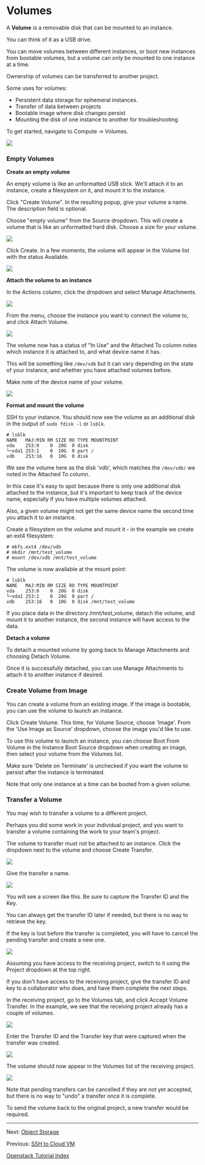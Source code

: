 # Volumes 
A **Volume** is a removable disk that can be mounted to an instance.

You can think of it as a USB drive.

You can move volumes between different instances, or boot new instances from bootable volumes, but a volume can only be mounted to one instance at a time.

Ownership of volumes can be transferred to another project.

Some uses for volumes:
* Persistent data storage for ephemeral instances.
* Transfer of data between projects
* Bootable image where disk changes persist 
* Mounting the disk of one instance to another for troubleshooting
    
To get started, navigate to Compute -> Volumes.

![](_static/img/volume_list_01.png)

### Empty Volumes

**Create an empty volume**

An empty volume is like an unformatted USB stick.  We'll attach it to an instance, create a filesystem on it, and mount it to the instance.

Click "Create Volume". In the resulting popup, give your volume a name.  The description field is optional. 

Choose "empty volume" from the Source dropdown.  This will create a volume that is like an unformatted hard disk.  Choose a size for your volume.

![](_static/img/volume_create.png)

Click Create.  In a few moments, the volume will appear in the Volume list with the status Available.

![](_static/img/volume_list_02.png)

**Attach the volume to an instance**

In the Actions column, click the dropdown and select Manage Attachments.  

![](_static/img/volume_dropdown.png)

From the  menu, choose the instance you want to connect the volume to, and click Attach Volume.

![](_static/img/volume_attach.png)

The volume now has a status of "In Use" and the Attached To column notes which instance it is attached to, and what device name it has.

This will be something like `/dev/vdb` but it can vary depending on the state of your instance, and whether you have attached volumes before.

Make note of the device name of your volume.

![](_static/img/volume_list_03.png)

**Format and mount the volume**

SSH to your instance.  You should now see the volume as an additional disk in the output of `sudo fdisk -l` or `lsblk`.

    # lsblk
    NAME   MAJ:MIN RM SIZE RO TYPE MOUNTPOINT
    vda    253:0    0  20G  0 disk 
    └─vda1 253:1    0  20G  0 part /
    vdb    253:16   0  10G  0 disk 
 
We see the volume here as the disk 'vdb', which matches the `/dev/vdb/` we noted in the Attached To column.

In this case it's easy to spot because there is only one additional disk attached to the instance, but it's important to keep track of the device name, especially if you have multiple volumes attached.

Also, a given volume might not get the same device name the second time you attach it to an instance.

Create a filesystem on the volume and mount it - in the example we create an ext4 filesystem:

    # mkfs.ext4 /dev/vdb
    # mkdir /mnt/test_volume
    # mount /dev/vdb /mnt/test_volume 
    
The volume is now available at the mount point:

    # lsblk
    NAME   MAJ:MIN RM SIZE RO TYPE MOUNTPOINT
    vda    253:0    0  20G  0 disk 
    └─vda1 253:1    0  20G  0 part /
    vdb    253:16   0  10G  0 disk /mnt/test_volume
 
If you place data in the directory /mnt/test_volume, detach the volume, and mount it to another instance, the second instance will have access to the data.

**Detach a volume**

To detach a mounted volume by going back to Manage Attachments and choosing Detach Volume.

Once it is successfully detached, you can use Manage Attachments to attach it to another instance if desired.

### Create Volume from Image

You can create a volume from an existing image.  If the image is bootable, you can use the volume to launch an instance.

Click Create Volume.  This time, for Volume Source, choose 'Image'.  From the 'Use Image as Source' dropdown, choose the image you'd like to use.

To use this volume to launch an instance, you can choose Boot From Volume in the Instance Boot Source dropdown when creating an image, then select your volume from the Volumes list.

Make sure 'Delete on Terminate' is unchecked if you want the volume to persist after the instance is terminated.
 
Note that only one instance at a time can be booted from a given volume.

### Transfer a Volume

You may wish to transfer a volume to a different project.

Perhaps you did some work in your individual project, and you want to transfer a volume containing the work to your team's project.  

The volume to transfer must not be attached to an instance.  Click the dropdown next to the volume and choose Create Transfer.

![](_static/img/volume_transfer_create01.png)

Give the transfer a name.

![](_static/img/volume_transfer_create02.png)

You will see a screen like this.  Be sure to capture the Transfer ID and the Key.

You can always get the transfer ID later if needed, but there is no way to retrieve the key.

If the key is lost before the transfer is completed, you will have to cancel the pending transfer and create a new one.

![](_static/img/volume_transfer_create03.png)

Assuming you have access to the receiving project, switch to it using the Project dropdown at the top right.

If you don't have access to the receiving project, give the transfer ID and key to a collaborator who does, and have them complete the next steps.

In the receiving project, go to the Volumes tab, and click Accept Volume Transfer.  In the example, we see that the receiving project already has a couple of volumes.

![](_static/img/volume_transfer_receive01.png)

Enter the Transfer ID and the Transfer key that were captured when the transfer was created.

![](_static/img/volume_transfer_receive02.png)

The volume should now appear in the Volumes list of the receiving project.

![](_static/img/volume_transfer_receive03.png)

Note that pending transfers can be cancelled if they are not yet accepted, but there is no way to "undo" a transfer once it is complete.

To send the volume back to the original project, a new transfer would be required.

******

Next: [Object Storage](Object-Storage.html)  

Previous: [SSH to Cloud VM](SSH-to-Cloud-VM.html)

[Openstack Tutorial Index](OpenStack-Tutorial-Index.html)


